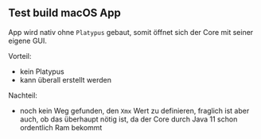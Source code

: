 ## Test build macOS App

App wird nativ ohne `Platypus` gebaut, somit öffnet sich der Core mit seiner eigene GUI.

Vorteil:
- kein Platypus
- kann überall erstellt werden

Nachteil:
- noch kein Weg gefunden, den `Xmx` Wert zu definieren,
    fraglich ist aber auch, ob das überhaupt nötig ist,
    da der Core durch Java 11 schon ordentlich Ram bekommt

